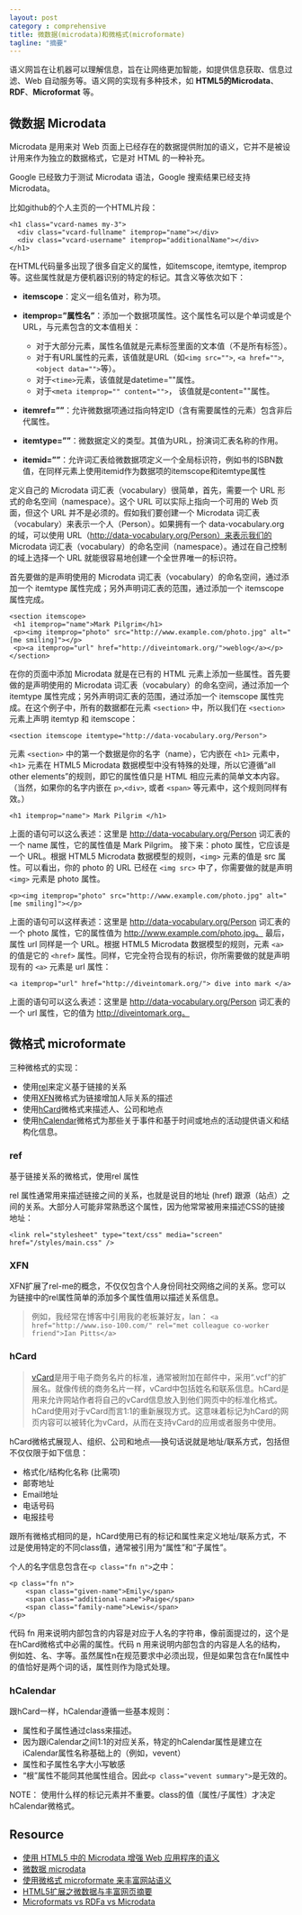 ```yaml
---
layout: post
category : comprehensive
title: 微数据(microdata)和微格式(microformate) 
tagline: "摘要"
---
```


语义网旨在让机器可以理解信息，旨在让网络更加智能，如提供信息获取、信息过滤、Web 自动服务等。语义网的实现有多种技术，如 **HTML5的Microdata**、**RDF**、**Microformat** 等。

## 微数据 Microdata

Microdata 是用来对 Web 页面上已经存在的数据提供附加的语义，它并不是被设计用来作为独立的数据格式，它是对 HTML 的一种补充。

Google 已经致力于测试 Microdata 语法，Google 搜索结果已经支持 Microdata。

比如github的个人主页的一个HTML片段：

	<h1 class="vcard-names my-3">
	  <div class="vcard-fullname" itemprop="name"></div>
	  <div class="vcard-username" itemprop="additionalName"></div>
	</h1>


在HTML代码量多出现了很多自定义的属性，如itemscope, itemtype, itemprop等。这些属性就是方便机器识别的特定的标记。其含义等依次如下：

- **itemscope**：定义一组名值对，称为项。

- **itemprop=”属性名”**：添加一个数据项属性。这个属性名可以是个单词或是个URL，与元素包含的文本值相关：

	- 对于大部分元素，属性名值就是元素标签里面的文本值（不是所有标签）。
	- 对于有URL属性的元素，该值就是URL（如`<img src="">`, `<a href="">`, `<object data="">`等）。
	- 对于`<time>`元素，该值就是datetime=""属性。
	- 对于`<meta itemprop="" content="">`， 该值就是content=""属性。

- **itemref=””**：允许微数据项通过指向特定ID（含有需要属性的元素）包含非后代属性。

- **itemtype=””**：微数据定义的类型。其值为URL，扮演词汇表名称的作用。

- **itemid=””**：允许词汇表给微数据项定义一个全局标识符，例如书的ISBN数值，在同样元素上使用itemid作为数据项的itemscope和itemtype属性

定义自己的 Microdata 词汇表（vocabulary）很简单，首先，需要一个 URL 形式的命名空间（namespace）。这个 URL 可以实际上指向一个可用的 Web 页面，但这个 URL 并不是必须的。假如我们要创建一个 Microdata 词汇表（vocabulary）来表示一个人（Person）。如果拥有一个 data-vocabulary.org 的域，可以使用 URL（http://data-vocabulary.org/Person）来表示我们的 Microdata 词汇表（vocabulary）的命名空间（namespace）。通过在自己控制的域上选择一个 URL 就能很容易地创建一个全世界唯一的标识符。


首先要做的是声明使用的 Microdata 词汇表（vocabulary）的命名空间，通过添加一个 itemtype 属性完成；另外声明词汇表的范围，通过添加一个 itemscope 属性完成。


	<section itemscope> 
	 <h1 itemprop="name">Mark Pilgrim</h1>
	 <p><img itemprop="photo" src="http://www.example.com/photo.jpg" alt="[me smiling]"></p> 
	 <p><a itemprop="url" href="http://diveintomark.org/">weblog</a></p> 
	</section>


在你的页面中添加 Microdata 就是在已有的 HTML 元素上添加一些属性。首先要做的是声明使用的 Microdata 词汇表（vocabulary）的命名空间，通过添加一个 itemtype 属性完成；另外声明词汇表的范围，通过添加一个 itemscope 属性完成。在这个例子中，所有的数据都在元素 `<section>` 中，所以我们在 `<section>` 元素上声明 itemtyp 和 itemscope：

`<section itemscope itemtype="http://data-vocabulary.org/Person">`

元素 `<section>` 中的第一个数据是你的名字（name），它内嵌在 `<h1>` 元素中，`<h1>` 元素在 HTML5 Microdata 数据模型中没有特殊的处理，所以它遵循“all other elements”的规则，即它的属性值只是 HTML 相应元素的简单文本内容。（当然，如果你的名字内嵌在 `p>`,`<div>`, 或者 `<span>` 等元素中，这个规则同样有效。）

`<h1 itemprop="name"> Mark Pilgrim </h1>`

上面的语句可以这么表述：这里是 http://data-vocabulary.org/Person 词汇表的一个 name 属性，它的属性值是 Mark Pilgrim。
接下来：photo 属性，它应该是一个 URL。根据 HTML5 Microdata 数据模型的规则，`<img>` 元素的值是 src 属性。可以看出，你的 photo 的 URL 已经在 `<img src>` 中了，你需要做的就是声明 `<img>` 元素是 photo 属性。

`<p><img itemprop="photo" src="http://www.example.com/photo.jpg" alt="[me smiling]"></p>`

上面的语句可以这样表述：这里是 http://data-vocabulary.org/Person 词汇表的一个 photo 属性，它的属性值为 http://www.example.com/photo.jpg。
最后，属性 url 同样是一个 URL。根据 HTML5 Microdata 数据模型的规则，元素 `<a>` 的值是它的 `<href>` 属性。同样，它完全符合现有的标识，你所需要做的就是声明现有的 `<a>` 元素是 url 属性：

`<a itemprop="url" href="http://diveintomark.org/"> dive into mark </a>`

上面的语句可以这么表述：这里是 http://data-vocabulary.org/Person 词汇表的一个 url 属性，它的值为 http://diveintomark.org。

## 微格式 microformate 

三种微格式的实现：

- 使用[rel](http://www.mijia.org/blog/?p=153)来定义基于链接的关系
- 使用[XFN](http://www.mijia.org/blog/?p=154)微格式为链接增加人际关系的描述
- 使用[hCard](http://www.mijia.org/blog/?p=155)微格式来描述人、公司和地点
- 使用[hCalendar](http://www.mijia.org/blog/?p=156)微格式为那些关于事件和基于时间或地点的活动提供语义和结构化信息。

### ref

基于链接关系的微格式，使用rel 属性

rel 属性通常用来描述链接之间的关系，也就是说目的地址 (href) 跟源（站点）之间的关系。大部分人可能非常熟悉这个属性，因为他常常被用来描述CSS的链接地址：

`<link rel="stylesheet" type="text/css" media="screen" href="/styles/main.css" />`


### XFN

XFN扩展了rel-me的概念，不仅仅包含个人身份同社交网络之间的关系。您可以为链接中的rel属性简单的添加多个属性值用以描述关系信息。

> 例如，我经常在博客中引用我的老板兼好友，Ian：
> `<a href="http://www.iso-100.com/" rel="met colleague co-worker friend">Ian Pitts</a>`

### hCard

> [vCard](http://en.wikipedia.org/wiki/VCard)是用于电子商务名片的标准，通常被附加在邮件中，采用“.vcf”的扩展名。就像传统的商务名片一样，vCard中包括姓名和联系信息。hCard是用来允许网站作者将自己的vCard信息放入到他们网页中的标准化格式。hCard使用对于vCard而言1:1的重新展现方式。这意味着标记为hCard的网页内容可以被转化为vCard，从而在支持vCard的应用或者服务中使用。

hCard微格式展现人、组织、公司和地点──换句话说就是地址/联系方式，包括但不仅仅限于如下信息：

- 格式化/结构化名称 (比需项)
- 邮寄地址
- Email地址
- 电话号码
- 电报挂号


跟所有微格式相同的是，hCard使用已有的标记和属性来定义地址/联系方式，不过是使用特定的不同class值，通常被引用为“属性”和“子属性”。


个人的名字信息包含在`<p class="fn n">`之中：

	<p class="fn n">
		<span class="given-name">Emily</span>
		<span class="additional-name">Paige</span>
		<span class="family-name">Lewis</span>
	</p>

代码 fn 用来说明内部包含的内容是对应于人名的字符串，像前面提过的，这个是在hCard微格式中必需的属性。代码 n 用来说明内部包含的内容是人名的结构，例如姓、名、字等。虽然属性n在规范要求中必须出现，但是如果包含在fn属性中的值恰好是两个词的话，属性则作为隐式处理。

### hCalendar

跟hCard一样，hCalendar遵循一些基本规则：

- 属性和子属性通过class来描述。
- 因为跟iCalendar之间1:1的对应关系，特定的hCalendar属性是建立在iCalendar属性名称基础上的（例如，vevent）
- 属性和子属性名字大小写敏感
- “根”属性不能同其他属性组合。因此`<p class="vevent summary">`是无效的。

NOTE： 使用什么样的标记元素并不重要。class的值（属性/子属性）才决定hCalendar微格式。



## Resource

- [使用 HTML5 中的 Microdata 增强 Web 应用程序的语义](http://www.ibm.com/developerworks/cn/web/1108_zhaifeng_microdata/)
- [微数据 microdata](https://html.spec.whatwg.org/multipage/microdata.html)
- [使用微格式 microformate 来丰富网站语义](http://www.mijia.org/blog/?p=153)
- [HTML5扩展之微数据与丰富网页摘要](http://www.zhangxinxu.com/wordpress/2011/12/html5%E6%89%A9%E5%B1%95-%E5%BE%AE%E6%95%B0%E6%8D%AE-%E4%B8%B0%E5%AF%8C%E7%BD%91%E9%A1%B5%E6%91%98%E8%A6%81/)
- [Microformats vs RDFa vs Microdata](https://blog.foolip.org/2009/08/23/microformats-vs-rdfa-vs-Microdata/)
